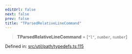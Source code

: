 ```yaml
---
editUrl: false
next: false
prev: false
title: "TParsedRelativeLineCommand"
---
```


> **TParsedRelativeLineCommand** = \[`"l"`, `number`, `number`\]

Defined in: [src/util/path/typedefs.ts:115](https://github.com/fabricjs/fabric.js/blob/fea1b29b7495d9634e300bd4bfa43de097745805/src/util/path/typedefs.ts#L115)
